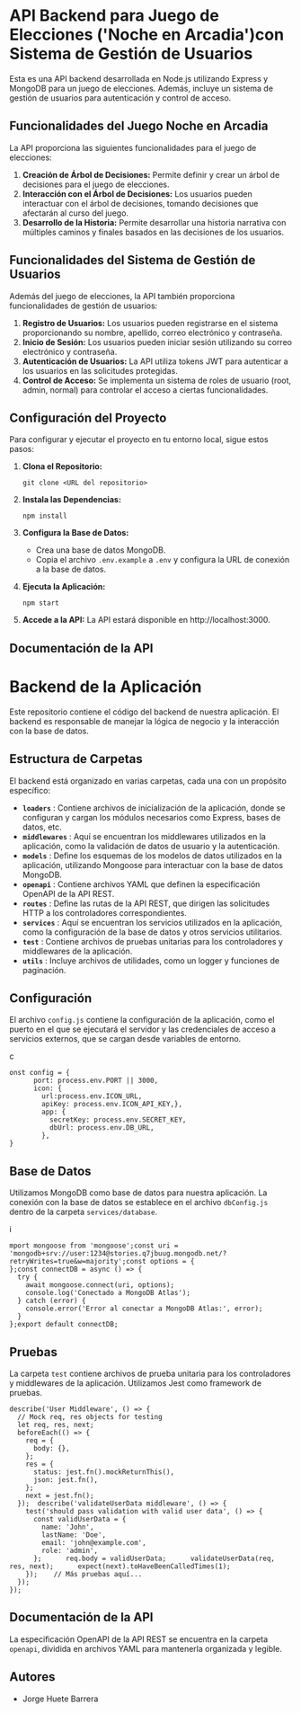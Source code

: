 # API Backend para Juego de Elecciones ('Noche en Arcadia')con Sistema de Gestión de Usuarios

Esta es una API backend desarrollada en Node.js utilizando Express y MongoDB para un juego de elecciones. Además, incluye un sistema de gestión de usuarios para autenticación y control de acceso.

## Funcionalidades del Juego Noche en Arcadia

La API proporciona las siguientes funcionalidades para el juego de elecciones:

1. **Creación de Árbol de Decisiones:** Permite definir y crear un árbol de decisiones para el juego de elecciones.
2. **Interacción con el Árbol de Decisiones:** Los usuarios pueden interactuar con el árbol de decisiones, tomando decisiones que afectarán al curso del juego.
3. **Desarrollo de la Historia:** Permite desarrollar una historia narrativa con múltiples caminos y finales basados en las decisiones de los usuarios.

## Funcionalidades del Sistema de Gestión de Usuarios

Además del juego de elecciones, la API también proporciona funcionalidades de gestión de usuarios:

1. **Registro de Usuarios:** Los usuarios pueden registrarse en el sistema proporcionando su nombre, apellido, correo electrónico y contraseña.
2. **Inicio de Sesión:** Los usuarios pueden iniciar sesión utilizando su correo electrónico y contraseña.
3. **Autenticación de Usuarios:** La API utiliza tokens JWT para autenticar a los usuarios en las solicitudes protegidas.
4. **Control de Acceso:** Se implementa un sistema de roles de usuario (root, admin, normal) para controlar el acceso a ciertas funcionalidades.

## Configuración del Proyecto

Para configurar y ejecutar el proyecto en tu entorno local, sigue estos pasos:

1. **Clona el Repositorio:**

   ```
   git clone <URL del repositorio>
   ```
2. **Instala las Dependencias:**

   ```
   npm install
   ```
3. **Configura la Base de Datos:**

   - Crea una base de datos MongoDB.
   - Copia el archivo `.env.example` a `.env` y configura la URL de conexión a la base de datos.
4. **Ejecuta la Aplicación:**

   ```
   npm start
   ```
5. **Accede a la API:**
   La API estará disponible en http://localhost:3000.

## Documentación de la API

# Backend de la Aplicación

Este repositorio contiene el código del backend de nuestra aplicación. El backend es responsable de manejar la lógica de negocio y la interacción con la base de datos.

## Estructura de Carpetas

El backend está organizado en varias carpetas, cada una con un propósito específico:

* **`loaders`** : Contiene archivos de inicialización de la aplicación, donde se configuran y cargan los módulos necesarios como Express, bases de datos, etc.
* **`middlewares`** : Aquí se encuentran los middlewares utilizados en la aplicación, como la validación de datos de usuario y la autenticación.
* **`models`** : Define los esquemas de los modelos de datos utilizados en la aplicación, utilizando Mongoose para interactuar con la base de datos MongoDB.
* **`openapi`** : Contiene archivos YAML que definen la especificación OpenAPI de la API REST.
* **`routes`** : Define las rutas de la API REST, que dirigen las solicitudes HTTP a los controladores correspondientes.
* **`services`** : Aquí se encuentran los servicios utilizados en la aplicación, como la configuración de la base de datos y otros servicios utilitarios.
* **`test`** : Contiene archivos de pruebas unitarias para los controladores y middlewares de la aplicación.
* **`utils`** : Incluye archivos de utilidades, como un logger y funciones de paginación.

## Configuración

El archivo `config.js` contiene la configuración de la aplicación, como el puerto en el que se ejecutará el servidor y las credenciales de acceso a servicios externos, que se cargan desde variables de entorno.

c

```
onst config = {
      port: process.env.PORT || 3000,
      icon: {
        url:process.env.ICON_URL,
        apiKey: process.env.ICON_API_KEY,},
        app: {
          secretKey: process.env.SECRET_KEY,
          dbUrl: process.env.DB_URL,
        },
}
```

## Base de Datos

Utilizamos MongoDB como base de datos para nuestra aplicación. La conexión con la base de datos se establece en el archivo `dbConfig.js` dentro de la carpeta `services/database`.

i

```
mport mongoose from 'mongoose';const uri = 'mongodb+srv://user:1234@stories.q7jbuug.mongodb.net/?retryWrites=true&w=majority';const options = {
};const connectDB = async () => {
  try {
    await mongoose.connect(uri, options);
    console.log('Conectado a MongoDB Atlas');
  } catch (error) {
    console.error('Error al conectar a MongoDB Atlas:', error);
  }
};export default connectDB;
```

## Pruebas

La carpeta `test` contiene archivos de prueba unitaria para los controladores y middlewares de la aplicación. Utilizamos Jest como framework de pruebas.

```
describe('User Middleware', () => {
  // Mock req, res objects for testing
  let req, res, next;
  beforeEach(() => {
    req = {
      body: {},
    };
    res = {
      status: jest.fn().mockReturnThis(),
      json: jest.fn(),
    };
    next = jest.fn();
  });  describe('validateUserData middleware', () => {
    test('should pass validation with valid user data', () => {
      const validUserData = {
        name: 'John',
        lastName: 'Doe',
        email: 'john@example.com',
        role: 'admin',
      };      req.body = validUserData;      validateUserData(req, res, next);      expect(next).toHaveBeenCalledTimes(1);
    });    // Más pruebas aquí...
  });
});
```

## Documentación de la API

La especificación OpenAPI de la API REST se encuentra en la carpeta `openapi`, dividida en archivos YAML para mantenerla organizada y legible.

## Autores

* Jorge Huete Barrera

```

```
